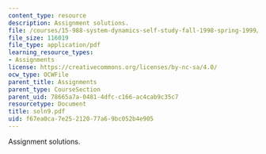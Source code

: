 ```yaml
---
content_type: resource
description: Assignment solutions.
file: /courses/15-988-system-dynamics-self-study-fall-1998-spring-1999/f67ea0ca7e25212077a69bc052b4e905_soln9.pdf
file_size: 116019
file_type: application/pdf
learning_resource_types:
- Assignments
license: https://creativecommons.org/licenses/by-nc-sa/4.0/
ocw_type: OCWFile
parent_title: Assignments
parent_type: CourseSection
parent_uid: 78665a7a-0481-4dfc-c166-ac4cab9c35c7
resourcetype: Document
title: soln9.pdf
uid: f67ea0ca-7e25-2120-77a6-9bc052b4e905
---
```

Assignment solutions.